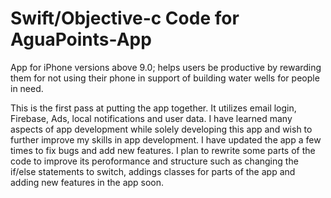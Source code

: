 # Swift/Objective-c Code for AguaPoints-App
App for iPhone versions above 9.0; helps users be productive by rewarding them for not using their phone in support of building water wells for people in need.

This is the first pass at putting the app together. It utilizes email login, Firebase, Ads, local notifications and user data. I have learned many aspects of app development while solely developing this app and wish to further improve my skills in app development. I have updated the app a few times to fix bugs and add new features. I plan to rewrite some parts of the code to improve its peroformance and structure such as changing the if/else statements to switch, addings classes for parts of the app and adding new features in the app soon. 
